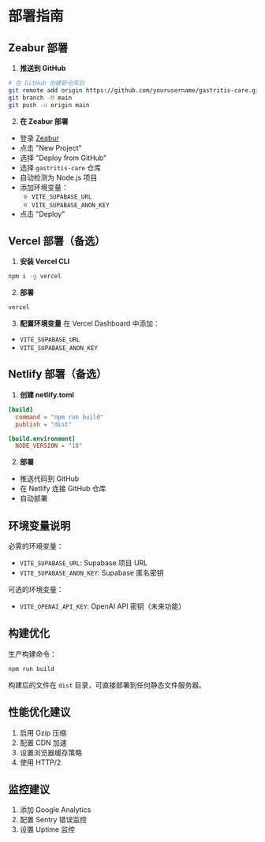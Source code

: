 # 部署指南

## Zeabur 部署

1. **推送到 GitHub**
```bash
# 在 GitHub 创建新仓库后
git remote add origin https://github.com/yourusername/gastritis-care.git
git branch -M main
git push -u origin main
```

2. **在 Zeabur 部署**
- 登录 [Zeabur](https://zeabur.com)
- 点击 "New Project"
- 选择 "Deploy from GitHub"
- 选择 `gastritis-care` 仓库
- 自动检测为 Node.js 项目
- 添加环境变量：
  - `VITE_SUPABASE_URL`
  - `VITE_SUPABASE_ANON_KEY`
- 点击 "Deploy"

## Vercel 部署（备选）

1. **安装 Vercel CLI**
```bash
npm i -g vercel
```

2. **部署**
```bash
vercel
```

3. **配置环境变量**
在 Vercel Dashboard 中添加：
- `VITE_SUPABASE_URL`
- `VITE_SUPABASE_ANON_KEY`

## Netlify 部署（备选）

1. **创建 netlify.toml**
```toml
[build]
  command = "npm run build"
  publish = "dist"

[build.environment]
  NODE_VERSION = "18"
```

2. **部署**
- 推送代码到 GitHub
- 在 Netlify 连接 GitHub 仓库
- 自动部署

## 环境变量说明

必需的环境变量：
- `VITE_SUPABASE_URL`: Supabase 项目 URL
- `VITE_SUPABASE_ANON_KEY`: Supabase 匿名密钥

可选的环境变量：
- `VITE_OPENAI_API_KEY`: OpenAI API 密钥（未来功能）

## 构建优化

生产构建命令：
```bash
npm run build
```

构建后的文件在 `dist` 目录，可直接部署到任何静态文件服务器。

## 性能优化建议

1. 启用 Gzip 压缩
2. 配置 CDN 加速
3. 设置浏览器缓存策略
4. 使用 HTTP/2

## 监控建议

1. 添加 Google Analytics
2. 配置 Sentry 错误监控
3. 设置 Uptime 监控